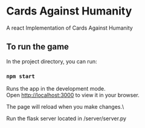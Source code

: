 # Cards Against Humanity
A react Implementation of Cards Against Humanity

## To run the game

In the project directory, you can run:

### `npm start`

Runs the app in the development mode.\
Open [http://localhost:3000](http://localhost:3000) to view it in your browser.

The page will reload when you make changes.\

Run the flask server located in /server/server.py
